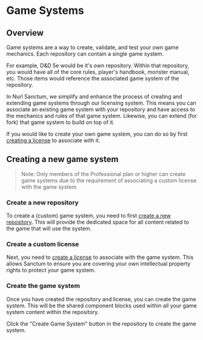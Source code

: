 # Game Systems

## Overview

Game systems are a way to create, validate, and test your own game mechanics. Each repository can contain a single game system.

For example, D&D 5e would be it's own repository. Within that repository, you would have all of the core rules, player's handbook, monster manual, etc. Those items would reference the associated game system of the repository.

In Nurl Sanctum, we simplify and enhance the process of creating and extending game systems through our licensing system. This means you can associate an existing game system with your repository and have access to the mechanics and rules of that game system. Likewise, you can extend (for fork) that game system to build on top of it.

If you would like to create your own game system, you can do so by first [creating a license](./creating-a-license.md) to associate with it.

## Creating a new game system

> Note: Only members of the Professional plan or higher can create game systems due to the requirement of associating a custom license with the game system.

### Create a new repository

To create a (custom) game system, you need to first [create a new repository](https://nurlttrpg.com/docs/repository-management). This will provide the dedicated space for all content related to the game that will use the system.

### Create a custom license

Next, you need to [create a license](./creating-a-license.md) to associate with the game system. This allows Sanctum to ensure you are covering your own intellectual property rights to protect your game system.

### Create the game system

Once you have created the repository and license, you can create the game system. This will be the shared component blocks used within all your game system content within the repository.

Click the "Create Game System" button in the repository to create the game system.
